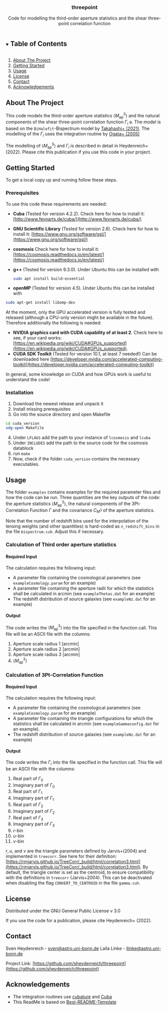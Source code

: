 <!-- PROJECT LOGO -->

<br />

<h3 align="center">threepoint </h3>

<p align="center">
    Code for modelling the third-order aperture statistics and the shear three-point correlation function  <br />
  </p>
</p>

<!-- TABLE OF CONTENTS -->

<details open="open">
  <summary><h2 style="display: inline-block">Table of Contents</h2></summary>
  <ol>
    <li>
      <a href="#about-the-project">About The Project</a>
    </li>
    <li>
      <a href="#getting-started">Getting Started</a>
    </li>
    <li><a href="#usage">Usage</a></li>
    <li><a href="#license">License</a></li>
    <li><a href="#contact">Contact</a></li>
    <li><a href="#acknowledgements">Acknowledgements</a></li>
  </ol>
</details>

<!-- ABOUT THE PROJECT -->

## About The Project

This code models the third-order aperture statistics $\langle M_\mathrm{ap}^3 \rangle$ and the natural components of the shear three-point correlation function $\Gamma_i$ a. The model is based on the `BiHalofit`-Bispectrum model by [Takahashi+ (2021)](https://ui.adsabs.harvard.edu/abs/2020ApJ...895..113T/abstract). The modelling of the $\Gamma_i$ uses the integration routine by [Ogata+ (2005)](https://www.kurims.kyoto-u.ac.jp/~prims/pdf/41-4/41-4-40.pdf)

The modelling of $\langle M_\mathrm{ap}^3 \rangle$ and $\Gamma_i$ is described in detail in Heydenreich+ (2022).  Please cite this publication if you use this code in your project.

<!-- GETTING STARTED -->

## Getting Started

To get a local copy up and running follow these steps.

### Prerequisites

To use this code these requirements are needed:

* **Cuba** (Tested for version 4.2.2). Check here for how to install it: [http://www.feynarts.de/cuba/](http://www.feynarts.de/cuba/)
* **GNU Scientific Library** (Tested for version 2.6). Check here for how to install it: [https://www.gnu.org/software/gsl/](https://www.gnu.org/software/gsl/)
* **cosmosis** Check here for how to install it: [https://cosmosis.readthedocs.io/en/latest/](https://cosmosis.readthedocs.io/en/latest/)
* **g++** (Tested for version 9.3.0).
  Under Ubuntu this can be installed with

  ```sh
  sudo apt install build-essential
  ```
* **openMP** (Tested for version 4.5). Under Ubuntu this can be installed with

```sh
sudo apt-get install libomp-dev
```

At the moment, only the GPU accelerated version is fully tested and released (although a CPU-only version might be available in the future). Therefore  additionally the following is needed:

* **NVIDIA graphics card with CUDA capability of at least 2**. Check here to see, if your card works: [https://en.wikipedia.org/wiki/CUDA#GPUs_supported](https://en.wikipedia.org/wiki/CUDA#GPUs_supported).
* **CUDA SDK Toolkit** (Tested for version 10.1, at least 7 needed!)
  Can be downloaded here [https://developer.nvidia.com/accelerated-computing-toolkit](https://developer.nvidia.com/accelerated-computing-toolkit)

In general, some knowledge on CUDA and how GPUs work is useful to understand the code!

### Installation

1. Download the newest release and unpack it
2. Install missing prerequisites
3. Go into the source directory and open Makefile

```sh
cd cuda_version
xdg-open Makefile
```

4. Under `LFLAGS` add the path to your instance of `lcosmosis` and `lcuba`
5. Under `INCLUDES` add the path to the source code for the cosmosis datablock
6. run `make`
7. Now, check if the folder `cuda_version` contains the necessary executables.

<!-- USAGE EXAMPLES -->

## Usage

The folder `examples` contains examples for the required parameter files and how the code can be run. Three quantities are the key outputs of the code: the aperture statistics $\langle M_\mathrm{ap}^3\rangle$, the natural components of the 3Pt-Correlation Function $\Gamma$ and the covariance $C_{M^3}$ of the aperture statistics.

Note that the number of redshift bins used for the interpolation of the lensing weights (and other quantities) is hard-coded as `n_redshift_bins` in the file `bispectrum.cuh`. Adjust this if necessary.

### Calculation of Third order aperture statistics

#### Required Input

The calculation requires the following input:

* A parameter file containing the cosmological parameters (see `exampleCosmology.param` for an example)
* A parameter file containing the aperture radii for which the statistics shall be calculated in arcmin (see `exampleThetas.dat` for an example)
* The redshift distribution of source galaxies (see `exampleNz.dat` for an example)

#### Output

The code writes the $\langle M_\mathrm{ap}^3\rangle$ into the file specified in the function call. This file will be an ASCII file with the columns:

1. Aperture scale radius 1 [arcmin]
2. Aperture scale radius 2 [arcmin]
3. Aperture scale radius 3 [arcmin]
4. $\langle M_\mathrm{ap}^3\rangle$

### Calculation of 3Pt-Correlation Function

#### Required Input

The calculation requires the following input:

* A parameter file containing the cosmological parameters (see `exampleCosmology.param` for an example)
* A parameter file containing the triangle configurations for which the statistics shall be calculated in arcmin (see `exampleGammaconfig.dat` for an example).
* The redshift distribution of source galaxies (see `exampleNz.dat` for an example)

#### Output

The code writes the $\Gamma_i$ into the file specified in the function call. This file will be an ASCII file with the columns:

1. Real part of $\Gamma_0$
2. Imaginary part of $\Gamma_0$
3. Real part of $\Gamma_1$
4. Imaginary part of $\Gamma_1$
5. Real part of $\Gamma_2$
6. Imaginary part of $\Gamma_2$
7. Real part of $\Gamma_3$
8. Imaginary part of $\Gamma_3$
9. $r$-bin
10. $u$-bin
11. $v$-bin

$r, u,$ and $v$ are the triangle parameters defined by Jarvis+(2004) and implemented in `treecorr`. See here for their definition: [https://rmjarvis.github.io/TreeCorr/_build/html/correlation3.html](https://rmjarvis.github.io/TreeCorr/_build/html/correlation3.html).
By default, the triangle center is set as the centroid, to ensure compatibility with the definitions in `treecorr` (Jarvis+2004). This can be deactivated when disabling the flag `CONVERT_TO_CENTROID` in the file `gamma.cuh`.

<!-- LICENSE -->

## License

Distributed under the GNU General Public License v 3.0

If you use the code for a publication, please cite Heydenreich+ (2022).

<!-- CONTACT -->

## Contact

Sven Heydenreich - [sven@astro.uni-bonn.de](mailto:sven@astro.uni-bonn.de)
Laila Linke -  [llinke@astro.uni-bonn.de](mailto:llinke@astro.uni-bonn.de)

Project Link: [https://github.com/sheydenreich/threepoint](https://github.com/sheydenreich/threepoint)

<!-- ACKNOWLEDGEMENTS -->

## Acknowledgements

* The integration routines use [cubature](https://github.com/stevengj/cubature) and [Cuba](http://www.feynarts.de/cuba/)
* This ReadMe is based on [Best-README-Template](https://github.com/othneildrew/Best-README-Template)
